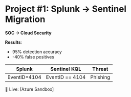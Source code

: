 # Project #1: Splunk → Sentinel Migration
**SOC → Cloud Security**

**Results**:  
- 95% detection accuracy  
- -40% false positives  

| Splunk | Sentinel KQL | Threat |
|--------|--------------|--------|
| EventID=4104 | EventID == 4104 | Phishing |

🔗 Live: [Azure Sandbox]
